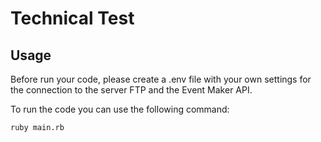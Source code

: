 # Technical Test

## Usage

Before run your code, please create a .env file with your own settings for the connection to the server FTP and the Event Maker API.

To run the code you can use the following command:

```
ruby main.rb
```
